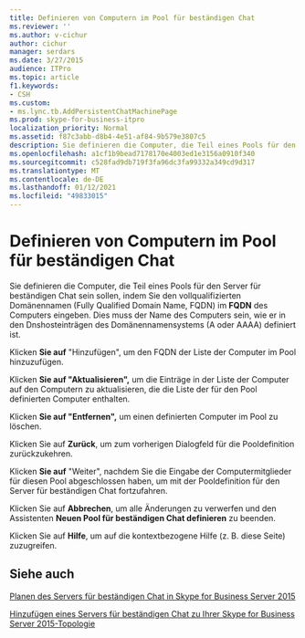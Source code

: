 ```yaml
---
title: Definieren von Computern im Pool für beständigen Chat
ms.reviewer: ''
ms.author: v-cichur
author: cichur
manager: serdars
ms.date: 3/27/2015
audience: ITPro
ms.topic: article
f1.keywords:
- CSH
ms.custom:
- ms.lync.tb.AddPersistentChatMachinePage
ms.prod: skype-for-business-itpro
localization_priority: Normal
ms.assetid: f87c3abb-d8b4-4e51-af84-9b579e3807c5
description: Sie definieren die Computer, die Teil eines Pools für den Server für beständigen Chat sein sollen, indem Sie den vollqualifizierten Domänennamen (Fully Qualified Domain Name, FQDN) im FQDN des Computers eingeben. Dies muss der Name des Computers sein, wie er in den Dnshosteinträgen des Domänennamensystems (A oder AAAA) definiert ist.
ms.openlocfilehash: a1cf1b9bead7178170e4003ed1e3156a0910f340
ms.sourcegitcommit: c528fad9db719f3fa96dc3fa99332a349cd9d317
ms.translationtype: MT
ms.contentlocale: de-DE
ms.lasthandoff: 01/12/2021
ms.locfileid: "49833015"
---
```

# <a name="define-computers-in-persistent-chat-pool"></a>Definieren von Computern im Pool für beständigen Chat
 
Sie definieren die Computer, die Teil eines Pools für den Server für beständigen Chat sein sollen, indem Sie den vollqualifizierten Domänennamen (Fully Qualified Domain Name, FQDN) im **FQDN** des Computers eingeben. Dies muss der Name des Computers sein, wie er in den Dnshosteinträgen des Domänennamensystems (A oder AAAA) definiert ist.
  
Klicken **Sie auf** "Hinzufügen", um den FQDN der Liste der Computer im Pool hinzuzufügen.
  
Klicken **Sie auf "Aktualisieren",** um die Einträge in der Liste der Computer auf den Computern zu aktualisieren, die die Liste der für den Pool definierten Computer enthalten.
  
Klicken **Sie auf "Entfernen",** um einen definierten Computer im Pool zu löschen.
  
Klicken Sie auf **Zurück**, um zum vorherigen Dialogfeld für die Pooldefinition zurückzukehren.
  
Klicken **Sie auf** "Weiter", nachdem Sie die Eingabe der Computermitglieder für diesen Pool abgeschlossen haben, um mit der Pooldefinition für den Server für beständigen Chat fortzufahren.
  
Klicken Sie auf **Abbrechen**, um alle Änderungen zu verwerfen und den Assistenten **Neuen Pool für beständigen Chat definieren** zu beenden.
  
Klicken Sie auf **Hilfe**, um auf die kontextbezogene Hilfe (z. B. diese Seite) zuzugreifen.
  
## <a name="see-also"></a>Siehe auch

[Planen des Servers für beständigen Chat in Skype for Business Server 2015](../../plan-your-deployment/persistent-chat-server/persistent-chat-server.md)
  
[Hinzufügen eines Servers für beständigen Chat zu Ihrer Skype for Business Server 2015-Topologie](../../deploy/deploy-persistent-chat-server/add-persistent-chat-server.md)
